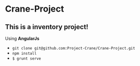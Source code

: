 Crane-Project
=============

This is a inventory project!
--------------

Using **AngularJs**

- `git clone git@github.com:Project-Crane/Crane-Project.git`
- `npm install`
- `$ grunt serve`

